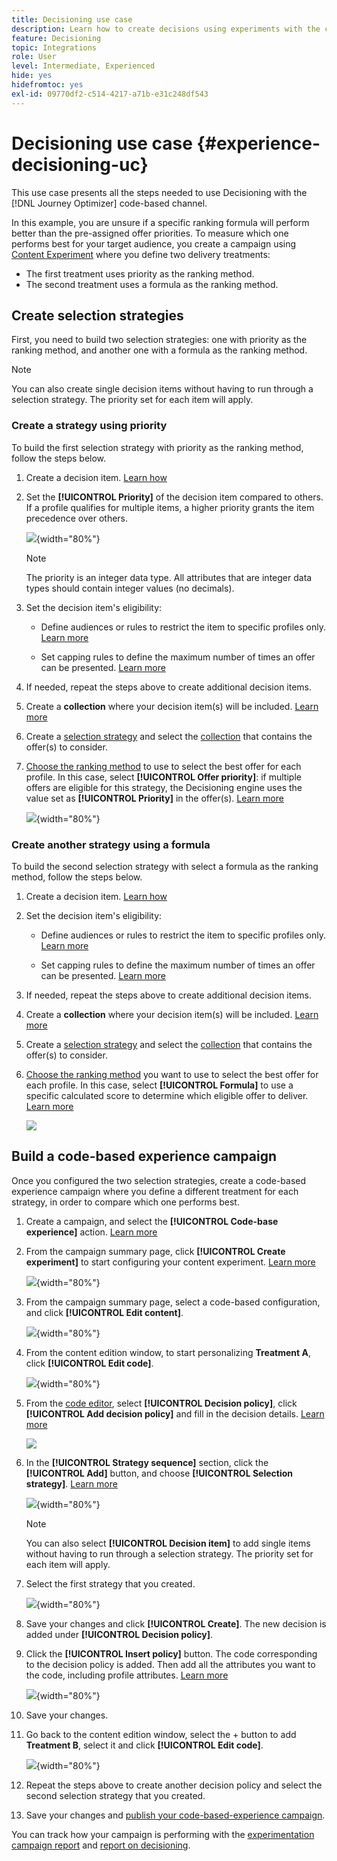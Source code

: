 ```yaml
---
title: Decisioning use case
description: Learn how to create decisions using experiments with the code-based channel
feature: Decisioning
topic: Integrations
role: User
level: Intermediate, Experienced
hide: yes
hidefromtoc: yes
exl-id: 09770df2-c514-4217-a71b-e31c248df543
---
```

# Decisioning use case {#experience-decisioning-uc}

This use case presents all the steps needed to use Decisioning with the [!DNL Journey Optimizer] code-based channel.

In this example, you are unsure if a specific ranking formula will perform better than the pre-assigned offer priorities. To measure which one performs best for your target audience, you create a campaign using [Content Experiment](../content-management/content-experiment.md) where you define two delivery treatments:

* The first treatment uses priority as the ranking method.
* The second treatment uses a formula as the ranking method.

## Create selection strategies

First, you need to build two selection strategies: one with priority as the ranking method, and another one with a formula as the ranking method.

>[!NOTE]
>
>You can also create single decision items without having to run through a selection strategy. The priority set for each item will apply.

### Create a strategy using priority

To build the first selection strategy with priority as the ranking method, follow the steps below.

1. Create a decision item. [Learn how](items.md)

1. Set the **[!UICONTROL Priority]** of the decision item compared to others. If a profile qualifies for multiple items, a higher priority grants the item precedence over others.

    ![](assets/exd-uc-item-priority.png){width="80%"}

    >[!NOTE]
    >
    >The priority is an integer data type. All attributes that are integer data types should contain integer values (no decimals).

1. Set the decision item's eligibility:

    * Define audiences or rules to restrict the item to specific profiles only. [Learn more](items.md#eligibility)

    * Set capping rules to define the maximum number of times an offer can be presented. [Learn more](items.md#capping)

1. If needed, repeat the steps above to create additional decision items.

1. Create a **collection** where your decision item(s) will be included. [Learn more](collections.md)

1. Create a [selection strategy](selection-strategies.md#create-selection-strategy) and select the [collection](collections.md) that contains the offer(s) to consider.

1. [Choose the ranking method](#select-ranking-method) to use to select the best offer for each profile. In this case, select **[!UICONTROL Offer priority]**: if multiple offers are eligible for this strategy, the Decisioning engine uses the value set as **[!UICONTROL Priority]** in the offer(s). [Learn more](selection-strategies.md#offer-priority)

    ![](assets/exd-uc-strategy-priority.png){width="80%"}

### Create another strategy using a formula

To build the second selection strategy with select a formula as the ranking method, follow the steps below.

1. Create a decision item. [Learn how](items.md)

    <!--Do you need to set the same **[!UICONTROL Priority]** as for the first decision item, or it won't be considered at all?-->

1. Set the decision item's eligibility:

    * Define audiences or rules to restrict the item to specific profiles only. [Learn more](items.md#eligibility)

    * Set capping rules to define the maximum number of times an offer can be presented. [Learn more](items.md#capping)

1. If needed, repeat the steps above to create additional decision items.

1. Create a **collection** where your decision item(s) will be included. [Learn more](collections.md)

1. Create a [selection strategy](selection-strategies.md#create-selection-strategy) and select the [collection](collections.md) that contains the offer(s) to consider.

1. [Choose the ranking method](#select-ranking-method) you want to use to select the best offer for each profile. In this case, select **[!UICONTROL Formula]** to use a specific calculated score to determine which eligible offer to deliver. [Learn more](selection-strategies.md#ranking-formula)

    ![](assets/exd-uc-strategy-formula.png)

## Build a code-based experience campaign

<!--To present the best dynamic offer and experience to your visitors on your website or mobile app, add a decision policy to a code-based campaign.

Define two delivery treatments each containing a different decision policy.-->

Once you configured the two selection strategies, create a code-based experience campaign where you define a different treatment for each strategy, in order to compare which one performs best.

1. Create a campaign, and select the **[!UICONTROL Code-base experience]** action. [Learn more](../code-based/create-code-based.md)

1. From the campaign summary page, click **[!UICONTROL Create experiment]** to start configuring your content experiment. [Learn more](../content-management/content-experiment.md)

    ![](assets/exd-uc-create-experiment.png){width="80%"}

1. From the campaign summary page, select a code-based configuration, and click **[!UICONTROL Edit content]**.

    ![](assets/exd-uc-edit-cbe-content.png){width="80%"}

1. From the content edition window, to start personalizing **Treatment A**, click **[!UICONTROL Edit code]**.

    ![](assets/exd-uc-experiment-treatment-a.png){width="80%"}

1. From the [code editor](../code-based/create-code-based.md#edit-code), select **[!UICONTROL Decision policy]**, click **[!UICONTROL Add decision policy]** and fill in the decision details. [Learn more](create-decision.md#add)

   ![](assets/decision-code-based-create.png)

1. In the **[!UICONTROL Strategy sequence]** section, click the **[!UICONTROL Add]** button, and choose **[!UICONTROL Selection strategy]**. [Learn more](create-decision.md#select)

    ![](assets/decision-code-based-strategy-sequence.png){width="80%"}

    >[!NOTE]
    >
    >You can also select **[!UICONTROL Decision item]** to add single items without having to run through a selection strategy. The priority set for each item will apply.

1. Select the first strategy that you created.

    ![](assets/exd-uc-experiment-strategy-priority.png){width="80%"}

1. Save your changes and click **[!UICONTROL Create]**. The new decision is added under **[!UICONTROL Decision policy]**.

1. Click the **[!UICONTROL Insert policy]** button. The code corresponding to the decision policy is added. Then add all the attributes you want to the code, including profile attributes. [Learn more](create-decision.md#use-decision-policy)

    ![](assets/exd-uc-experiment-insert-policy.png){width="80%"}

1. Save your changes.

1. Go back to the content edition window, select the + button to add **Treatment B**, select it and click **[!UICONTROL Edit code]**.

    ![](assets/exd-uc-experiment-treatment-b.png){width="80%"}

1. Repeat the steps above to create another decision policy and select the second selection strategy that you created. <!--Do you need to create exactly the same content to compare only the ranking method?-->

1. Save your changes and [publish your code-based-experience campaign](../code-based/publish-code-based.md).

You can track how your campaign is performing with the [experimentation campaign report](../reports/campaign-global-report-cja-experimentation.md) and [report on decisioning](cja-reporting.md). <!--TBC how to check which treatment performs best-->